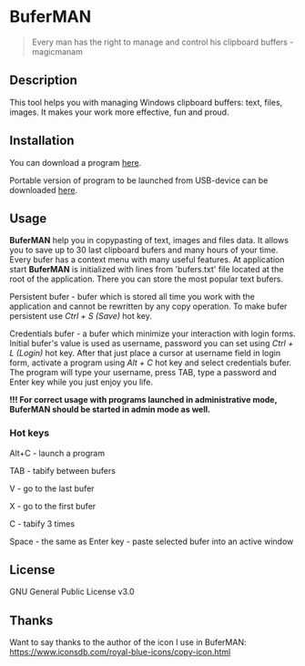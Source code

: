 # BuferMAN
> Every man has the right to manage and control his clipboard buffers - magicmanam

## Description
This tool helps you with managing Windows clipboard buffers: text, files, images. It makes your work more effective, fun and proud.

## Installation
You can download a program [here](http://bufer.somee.com/install/BuferMAN.application).

Portable version of program to be launched from USB-device can be downloaded [here](https://rink.hockeyapp.net/manage/apps/693832/app_versions/3).

## Usage
**BuferMAN** help you in copypasting of text, images and files data. It allows you to save up to 30 last clipboard bufers and many hours of your time. Every bufer has a context menu with many useful features. At application start **BuferMAN** is initialized with lines from 'bufers.txt' file located at the root of the application. There you can store the most popular text bufers.

Persistent bufer - bufer which is stored all time you work with the application and cannot be rewritten by any copy operation. To make bufer persistent use *Ctrl + S (Save)* hot key.

Credentials bufer - a bufer which minimize your interaction with login forms. Initial bufer's value is used as username, password you can set using *Ctrl + L (Login)* hot key. After that just place a cursor at username field in login form, activate a program using *Alt + C* hot key and select credentials bufer. The program will type your username, press TAB, type a password and Enter key while you just enjoy you life. 


**!!! For correct usage with programs launched in administrative mode, BuferMAN should be started in admin mode as well.**

### Hot keys
Alt+C  - launch a program

TAB    - tabify between bufers

V      - go to the last bufer

X      - go to the first bufer

C      - tabify 3 times

Space  - the same as Enter key - paste selected bufer into an active window

## License
GNU General Public License v3.0

## Thanks
Want to say thanks to the author of the icon I use in BuferMAN:
https://www.iconsdb.com/royal-blue-icons/copy-icon.html 
